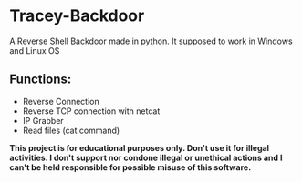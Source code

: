# Tracey-Backdoor
A Reverse Shell Backdoor made in python.
It supposed to work in Windows and Linux OS

## Functions:
* Reverse Connection
* Reverse TCP connection with netcat
* IP Grabber
* Read files (cat command)





**This project is for educational purposes only. Don't use it for illegal activities. I don't support nor condone illegal or unethical actions and I can't be held responsible for possible misuse of this software.**

